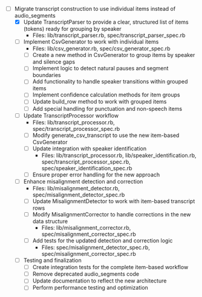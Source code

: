 - [ ] Migrate transcript construction to use individual items instead of audio_segments
  - [x] Update TranscriptParser to provide a clear, structured list of items (tokens) ready for grouping by speaker
    - Files: lib/transcript_parser.rb, spec/transcript_parser_spec.rb
  - [ ] Implement CsvGenerator to work with individual items
    - Files: lib/csv_generator.rb, spec/csv_generator_spec.rb
    - [ ] Create a new method in CsvGenerator to group items by speaker and silence gaps
    - [ ] Implement logic to detect natural pauses and segment boundaries
    - [ ] Add functionality to handle speaker transitions within grouped items
    - [ ] Implement confidence calculation methods for item groups
    - [ ] Update build_row method to work with grouped items
    - [ ] Add special handling for punctuation and non-speech items
  - [ ] Update TranscriptProcessor workflow
    - Files: lib/transcript_processor.rb, spec/transcript_processor_spec.rb
    - [ ] Modify generate_csv_transcript to use the new item-based CsvGenerator
    - [ ] Update integration with speaker identification
      - Files: lib/transcript_processor.rb, lib/speaker_identification.rb, spec/transcript_processor_spec.rb, spec/speaker_identification_spec.rb
    - [ ] Ensure proper error handling for the new approach
  - [ ] Enhance misalignment detection and correction
      - Files: lib/misalignment_detector.rb, spec/misalignment_detector_spec.rb
    - [ ] Update MisalignmentDetector to work with item-based transcript rows
    - [ ] Modify MisalignmentCorrector to handle corrections in the new data structure
      - Files: lib/misalignment_corrector.rb, spec/misalignment_corrector_spec.rb
    - [ ] Add tests for the updated detection and correction logic
      - Files: spec/misalignment_detector_spec.rb, spec/misalignment_corrector_spec.rb
  - [ ] Testing and finalization
    - [ ] Create integration tests for the complete item-based workflow
    - [ ] Remove deprecated audio_segments code
    - [ ] Update documentation to reflect the new architecture
    - [ ] Perform performance testing and optimization
